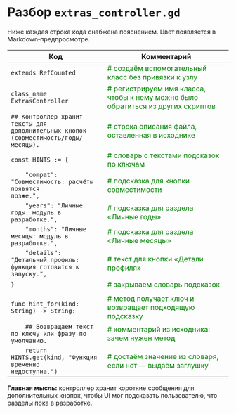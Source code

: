 # Разбор `extras_controller.gd`

Ниже каждая строка кода снабжена пояснением. Цвет появляется в Markdown‑предпросмотре.

| Код | Комментарий |
| --- | --- |
| <code>extends RefCounted</code> | <span style="color:green"># создаём вспомогательный класс без привязки к узлу</span> |
| <code>class_name ExtrasController</code> | <span style="color:green"># регистрируем имя класса, чтобы к нему можно было обратиться из других скриптов</span> |
| <code>## Контроллер хранит тексты для дополнительных кнопок (совместимость/годы/месяцы).</code> | <span style="color:green"># строка описания файла, оставленная в исходнике</span> |
| <code>const HINTS := {</code> | <span style="color:green"># словарь с текстами подсказок по ключам</span> |
| <code>&nbsp;&nbsp;&nbsp;&nbsp;"compat": "Совместимость: расчёты появятся позже.",</code> | <span style="color:green"># подсказка для кнопки совместимости</span> |
| <code>&nbsp;&nbsp;&nbsp;&nbsp;"years": "Личные годы: модуль в разработке.",</code> | <span style="color:green"># подсказка для раздела «Личные годы»</span> |
| <code>&nbsp;&nbsp;&nbsp;&nbsp;"months": "Личные месяцы: модуль в разработке.",</code> | <span style="color:green"># подсказка для раздела «Личные месяцы»</span> |
| <code>&nbsp;&nbsp;&nbsp;&nbsp;"details": "Детальный профиль: функция готовится к запуску.",</code> | <span style="color:green"># текст для кнопки «Детали профиля»</span> |
| <code>}</code> | <span style="color:green"># закрываем словарь подсказок</span> |
| <code></code> | <span style="color:green"></span> |
| <code>func hint_for(kind: String) -> String:</code> | <span style="color:green"># метод получает ключ и возвращает подходящую подсказку</span> |
| <code>&nbsp;&nbsp;&nbsp;&nbsp;## Возвращаем текст по ключу или фразу по умолчанию.</code> | <span style="color:green"># комментарий из исходника: зачем нужен метод</span> |
| <code>&nbsp;&nbsp;&nbsp;&nbsp;return HINTS.get(kind, "Функция временно недоступна.")</code> | <span style="color:green"># достаём значение из словаря, если нет — выдаём заглушку</span> |

**Главная мысль:** контроллер хранит короткие сообщения для дополнительных кнопок, чтобы UI мог подсказать пользователю, что разделы пока в разработке.
